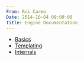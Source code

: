 ```yaml
---
From: Rui Carmo
Date: 2014-10-04 09:09:00
Title: Engine Documentation
---
```


* [Basics](docs/basics)
* [Templating](docs/templating)
* [Internals](docs/internals)
